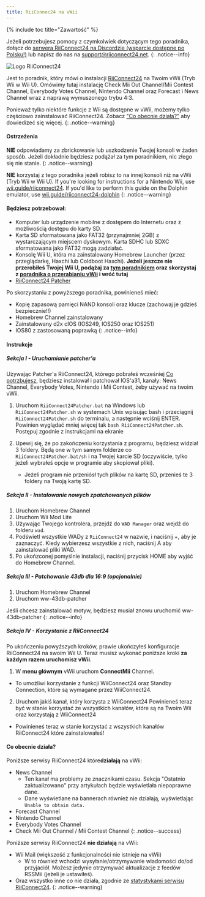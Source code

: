 ```yaml
---
title: RiiConnec24 na vWii
---
```


{% include toc title="Zawartość" %}

Jeżeli potrzebujesz pomocy z czymkolwiek dotyczącym tego poradnika, dołącz do [serwera RiiConnect24 na Discordzie (wsparcie dostępne po Polsku!)](https://discord.gg/rc24) lub napisz do nas na [support@riiconnect24.net](mailto:support@riiconnect24.net).
{: .notice--info}

![Logo RiiConnect24](/images/WiiRC24Logo.jpg)

Jest to poradnik, który mówi o instalacji [RiiConnect24](https://rc24.xyz) na Twoim vWii (Tryb Wii w Wii U). Omówimy tutaj instalację Check Mii Out Channel/Mii Contest Channel, Everybody Votes Channel, Nintendo Channel oraz Forecast i News Channel wraz z naprawą wymuszonego trybu 4:3.

Ponieważ tylko niektóre funkcje z Wii są dostępne w vWii, możemy tylko częściowo zainstalować RiiConnect24. Zobacz ["Co obecnie działa?"](#whats-currently-working) aby dowiedizeć się więcej.
{: .notice--warning}

#### Ostrzeżenia

**NIE** odpowiadamy za zbrickowanie lub uszkodzenie Twojej konsoli w żaden sposób. Jeżeli dokładnie będziesz podążał za tym poradnikiem, nic złego się nie stanie.
{: .notice--warning}

**NIE** korzystaj z tego poradnika jeżeli robisz to na innej konsoli niż na vWii (Tryb Wii w Wii U). If you're looking for instructions for a Nintendo Wii, use [wii.guide/riiconnect24](riiconnect24). If you'd like to perform this guide on the Dolphin emulator, use [wii.guide/riiconnect24-dolphin](/riiconnect24-dolphin)
{: .notice--warning}

#### Będziesz potrzebował:

* Komputer lub urządzenie mobilne z dostępem do Internetu oraz z możliwością dostępu do karty SD.
* Karta SD sformatowana jako FAT32 (przynajmniej 2GB) z wystarczającym miejscem dyskowym. Karta SDHC lub SDXC sformatowana jako FAT32 mogą zadziałać.
* Konsolę Wii U, która ma zainstalowany Homebrew Launcher (przez przeglądarkę, Haxchi lub Coldboot Haxchi). **Jeżeli jeszcze nie przerobiłeś Twojej Wii U, podążaj za [tym poradnikiem](https://wiiuguide.xyz) oraz skorzystaj z [poradnika o przerabianiu vWii](https://wiiuguide.xyz/#/vwii-modding) i wróć tutaj**
* [RiiConnect24 Patcher](https://github.com/RiiConnect24/RiiConnect24-Patcher/releases)

Po skorzystaniu z powyższego poradnika, powinieneś mieć:
* Kopię zapasową pamięci NAND konsoli oraz klucze (zachowaj je gdzieś bezpiecznie!!)
* Homebrew Channel zainstalowany
* Zainstalowany d2x cIOS (IOS249, IOS250 oraz IOS251)
* IOS80 z zastosowaną poprawką
{: .notice--info}

#### Instrukcje

##### Sekcja I - Uruchamianie patcher'a

Używając Patcher'a RiiConnect24, którego pobrałeś wcześniej [Co potrzbujesz](#what-you-need), będziesz instalował i patchował IOS'a31, kanały: News Channel, Everybody Votes, Nintendo i Mii Contest, żeby używać na twoim vWii.

1. Uruchom `RiiConnect24Patcher.bat` na Windows lub `RiiConnect24Patcher.sh` w systemach Unix wpisując bash i przeciągnij `RiiConnect24Patcher.sh` do terminalu, a następnie wciśnij ENTER. Powinien wyglądać mniej więcej tak `bash RiiConnect24Patcher.sh`. Postępuj zgodnie z instrukcjami na ekranie

2. Upewij się, że po zakończeniu korzystania z programu, będziesz widział 3 foldery. Będą one w tym samym folderze co `RiiConnect24Patcher.bat/sh` i na Twojej karcie SD (oczywiście, tylko jeżeli wybrałeś opcje w programie aby skopiował pliki).
   - Jeżeli program nie przeniósł tych plików na kartę SD, przenieś te 3 foldery na Twoją kartę SD.

##### Sekcja II - Instalowanie nowych zpatchowanych plików

1. Uruchom Homebrew Channel
2. Uruchom Wii Mod Lite
3. Używając Twojego kontrolera, przejdź do `WAD Manager` oraz wejdź do folderu `wad`.
4. Podświetl wszystkie WADy z `RiiConnect24` w nazwie, i naciśnij +, aby je zaznaczyć. Kiedy wybierzesz wszystkie z nich, naciśnij A aby zainstalować pliki WAD.
5. Po ukońzconej pomyślnie instalacji, naciśnij przycisk HOME aby wyjść do Homebrew Channel.

##### Sekcja III - Patchowanie 43db dla 16:9 (opcjonalnie)

1. Uruchom Homebrew Channel
2. Uruchom ww-43db-patcher

Jeśli chcesz zainstalować motyw, będziesz musiał znowu uruchomić ww-43db-patcher
{: .notice--info}

##### Sekcja IV - Korzystanie z RiiConnect24

Po ukończeniu powyższych kroków, prawie ukończyłeś konfiguracje RiiConnect24 na swoim Wii U. Teraz musisz wykonać poniższe kroki **za każdym razem uruchomisz vWii**.

1. W **menu głównym** vWii uruchom **ConnectMii** Channel.
* To umożliwi korzystanie z funkcji WiiConnect24 oraz Standby Connection, które są wymagane przez WiiConnect24.
2. Uruchom jakiś kanał, który korzysta z WiiConnect24 Powinieneś teraz być w stanie korzystać ze wszystkich kanałów, które są na Twoim Wii oraz korzystają z WiiConnect24
* Powinieneś teraz w stanie korzystać z wszystkich kanałów RiiConnect24 które zainstalowałeś!

#### Co obecnie działa?
Poniższe serwisy RiiConnect24 które**działają** na vWii:
* News Channel
    * Ten kanał ma problemy ze znacznikami czasu. Sekcja "Ostatnio zaktualizowano" przy artykułach będzie wyświetlała niepoprawne dane.
    * Dane wyświetlane na bannerach również nie działają, wyświetlając `Unable to obtain data.`
* Forecast Channel
* Nintendo Channel
* Everybody Votes Channel
* Check Mii Out Channel / Mii Contest Channel
{: .notice--success}

Poniższe serwisy RiiConnect24 **nie działają** na vWii:
* Wii Mail (większość z funkcjonalności nie istnieje na vWii)
    * W to również wchodzi wysyłanie/otrzymywanie wiadomości do/od przyjaciół. Możesz jedynie otrzymywać aktualizacje z feedów RSSMii (jeżeli je ustawiłeś).
* Oraz wszystko inne co nie działa, zgodnie ze [statystykami serwisu RiiConnect24](https://rc24.xyz/stats/index.html).
{: .notice--warning}
